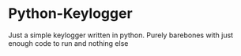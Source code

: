 # Python-Keylogger
Just a simple keylogger written in python. Purely barebones with just enough code to run and nothing else
